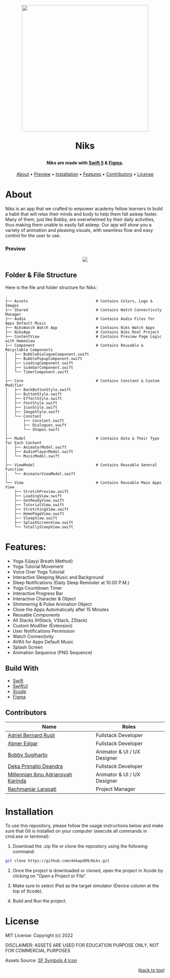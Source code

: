 <!-- ABOUT THE PROJECT -->
<h1 align="center">
  <br>
    <a href="#" target="_blank"><img src="logo.png" width="400"></a>
  <br>
  <p>Niks</p>
</h1>

<h4 align="center">Niks are made with <a href="https://developer.apple.com/swift/" target="_blank">Swift 5</a> & <a href="https://figma.com" target="_blank">Figma</a>.</h4>

<p align="center">
  <a href="#about">About</a> •
  <a href="#preview">Preview</a> •
  <a href="#installation">Installation</a> •
  <a href="#features">Features</a> •
  <a href="#contributors">Contributors</a> •
  <a href="#license">License</a>
</p>

# About
Niks is an app that we crafted to empower academy fellow learners to build a habit that will relax their minds and body to help them fall asleep faster. Many of them, just like Bobby, are overwhelmed by their daily activities, thus making them unable to easily fall asleep. Our app will show you a variety of animation and pleasing visuals, with seamless flow and easy control for the user to use.

### Preview
<p align="center">
  <a href="#" target="_blank"><img src="preview.gif"></a>
</p>

<!-- ABOUT THE FILE & FOLDER STRUCTURE -->
## Folder & File Structure
Here is the file and folder structure for Niks:

    .
    ├── Assets                              # Contains Colors, Logo & Images
    ├── Shared                              # Contains Watch Connectivity Manager
    ├── Audio                               # Contains Audio Files for Apps Default Music
    ├── NiksWatch Watch App                 # Contains Niks Watch Apps
    ├── NiksApp                             # Contains Niks Root Project
    ├── ContentView                         # Contains Preview Page Logic with HomeView
    ├── Component                           # Contains Reusable & Recyclable Components
    │   ├── BubbleDialogueComponent.swift
    │   ├── BubblePopupComponent.swift
    │   ├── LoadingComponent.swift
    │   ├── SidebarComponent.swift
    │   └── TimerComponent.swift                 
    │
    ├── Core                                # Contains Constant & Custom Modifier
    │   ├── BackButtonStyle.swift
    │   ├── ButtonStyle.swift
    │   ├── EffectStyle.swift
    │   ├── FontStyle.swift
    │   ├── IconStyle.swift
    │   ├── ImageStyle.swift
    │   └── Constant
    │       ├── Constant.swift
    │       ├── Dialogues.swift
    │       └── Shapes.swift             
    │
    ├── Model                               # Contains Data & Their Type for Each Content
    │   ├── AnimatorModel.swift       
    │   ├── AudioPlayerModel.swift      
    │   └── MusicModel.swift       
    │
    ├── ViewModel                           # Contains Reusable General Function
    │   └── AnimatorViewModel.swift
    │
    └── View                                # Contains Reusable Main Apps View
        ├── StretchPreview.swift
        ├── LoadingView.swift
        ├── GetReadyView.swift
        ├── TutorialView.swift
        ├── StretchingView.swift
        ├── HomePageView.swift
        ├── SleepView.swift    
        ├── SplashScreenView.swift    
        └── TotallySleepView.swift          

<!-- List of Features -->
# Features:

* Yoga (Ujayyi Breath Method)
* Yoga Tutorial Movement
* Voice Over Yoga Tutorial
* Interactive Sleeping Music and Background
* Sleep Notifications (Daily Sleep Reminder at 10.00 P.M.)
* Yoga Countdown Timer
* Interactive Progress Bar
* Interactive Character & Object
* Shimmering & Pulse Animation Object
* Close the Apps Automatically after 15 Minutes
* Reusable Components
* All Stacks (HStack, VStack, ZStack)
* Custom Modifier (Extension)
* User Notifications Permission
* Watch Connectivity
* AVKit for Apps Default Music
* Splash Screen
* Animation Sequence (PNG Sequence)

<!-- Used Tools -->
## Build With

* [Swift](https://www.swift.org/documentation/)
* [SwiftUI](https://developer.apple.com/documentation/swiftui/)
* [Xcode](https://developer.apple.com/xcode/)
* [Figma](https://www.figma.com/)

<!-- Contributors -->
## Contributors

| Name | Roles |
| --- | --- |
| [Adriel Bernard Rusli](https://github.com/Adrielrusli) | Fullstack Developer |
| [Abner Edgar](https://github.com/AbnerEdgar) | Fullstack Developer |
| [Bobby Sugiharto](https://github.com/bobbysaa) | Animator & UI / UX Designer |
| [Deka Primatio Deandra](https://www.github.com/dekapd99) | Fullstack Developer |
| [Millennian Ibnu Adriansyah Karinda](https://github.com/Adriankrnd) | Animator & UI / UX Designer |
| [Rachmaniar Larasati](https://github.com/niarlaras10) | Project Manager |

<!-- How to Install -->
# Installation
To use this repository, please follow the usage instructions below and make sure that Git is installed on your computer (execute all commands in cmd.exe or terminal):

1. Download the .zip file or clone the repository using the following command:
```bash
git clone https://github.com/dekapd99/Niks.git
```

2. Once the project is downloaded or cloned, open the project in Xcode by clicking on "Open a Project or File".

3. Make sure to select iPad as the target simulator (Device column at the top of Xcode).

4. Build and Run the project.

<!-- What Kind of License? -->
# License
MIT License: Copyright (c) 2022

DISCLAIMER: ASSETS ARE USED FOR EDUCATION PURPOSE ONLY, NOT FOR COMMERCIAL PURPOSES

Assets Source: [SF Symbols 4 Icon](https://developer.apple.com/sf-symbols/)

<p align="right">(<a href="#top">back to top</a>)</p>

